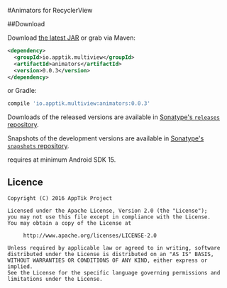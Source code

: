 #Animators for RecyclerView

##Download

Download [the latest JAR][mvn] or grab via Maven:
```xml
<dependency>
  <groupId>io.apptik.multiview</groupId>
  <artifactId>animators</artifactId>
  <version>0.0.3</version>
</dependency>
```
or Gradle:
```groovy
compile 'io.apptik.multiview:animators:0.0.3'
```

Downloads of the released versions are available in [Sonatype's `releases` repository][release].

Snapshots of the development versions are available in [Sonatype's `snapshots` repository][snap].

requires at minimum Android SDK 15.

## Licence

    Copyright (C) 2016 AppTik Project

    Licensed under the Apache License, Version 2.0 (the "License");
    you may not use this file except in compliance with the License.
    You may obtain a copy of the License at

         http://www.apache.org/licenses/LICENSE-2.0

    Unless required by applicable law or agreed to in writing, software
    distributed under the License is distributed on an "AS IS" BASIS,
    WITHOUT WARRANTIES OR CONDITIONS OF ANY KIND, either express or implied.
    See the License for the specific language governing permissions and
    limitations under the License.

 [mvn]: https://search.maven.org/remote_content?g=io.apptik.multiview&a=animators&v=LATEST
 [release]: https://oss.sonatype.org/content/repositories/releases/io/apptik/multiview/animators
 [snap]: https://oss.sonatype.org/content/repositories/snapshots/io/apptik/multiview/animators

